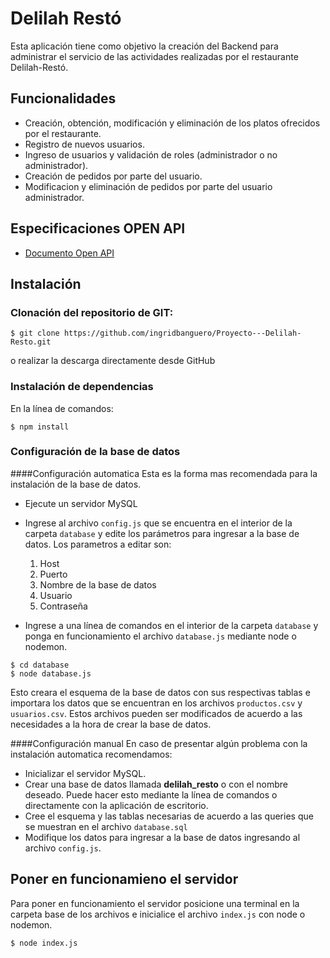 # Delilah Restó

Esta aplicación tiene como objetivo la creación del Backend para administrar el servicio de las actividades realizadas por el restaurante Delilah-Restó.

## Funcionalidades
- Creación, obtención, modificación y eliminación de los platos ofrecidos por el restaurante.
- Registro de nuevos usuarios.
- Ingreso de usuarios y validación de roles (administrador o no administrador).
- Creación de pedidos por parte del usuario.
- Modificacion y eliminación de pedidos por parte del usuario administrador.

## Especificaciones OPEN API
- [Documento Open API](/spec.yml)

## Instalación
### Clonación del repositorio de GIT:
```
$ git clone https://github.com/ingridbanguero/Proyecto---Delilah-Resto.git
```
o realizar la descarga directamente desde GitHub

### Instalación de dependencias
En la línea de comandos:
```
$ npm install
```
### Configuración de la base de datos

####Configuración automatica
Esta es la forma mas recomendada para la instalación de la base de datos.
- Ejecute un servidor MySQL
- Ingrese al archivo `config.js` que se encuentra en el interior de la carpeta `database` y edite los parámetros para ingresar a la base de datos. Los parametros a editar son:
	1. Host
	2. Puerto
	3. Nombre de la base de datos
	4.  Usuario
	5. Contraseña

- Ingrese a una línea de comandos en el interior de la carpeta `database` y ponga en funcionamiento el archivo `database.js` mediante node o nodemon.

```
$ cd database
$ node database.js
```
Esto creara el esquema de la base de datos con sus respectivas tablas e importara los datos que se encuentran en los archivos `productos.csv` y `usuarios.csv`. Estos archivos pueden ser modificados de acuerdo a las necesidades a la hora de crear la base de datos.

####Configuración manual
En caso de presentar algún problema con la instalación automatica recomendamos:
- Inicializar el servidor MySQL.
- Crear una base de datos llamada **delilah_resto** o con el nombre deseado. Puede hacer esto mediante la línea de comandos o directamente con la aplicación de escritorio.
- Cree el esquema y las tablas necesarias de acuerdo a las queries que se muestran en el archivo `database.sql`
- Modifique los datos para ingresar a la base de datos ingresando al archivo `config.js`.

## Poner en funcionamieno el servidor
Para poner en funcionamiento el servidor posicione una terminal en la carpeta base de los archivos e inicialice el archivo `index.js` con node o nodemon.
```
$ node index.js
```